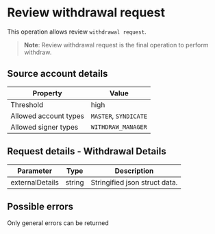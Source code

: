 # Review withdrawal request

This operation allows review `withdrawal request`.

> __Note__: Review withdrawal request is the final operation to perform withdraw.

## Source account details

| Property              | Value                 |
|-----------------------|-----------------------|
| Threshold             | high                  |
| Allowed account types | `MASTER`, `SYNDICATE` |
| Allowed signer types  | `WITHDRAW_MANAGER`    |

## Request details - Withdrawal Details

| Parameter       | Type   |       Description             |
|:---------------:|:------:|:-----------------------------:|
| externalDetails | string | Stringified json struct data. |

## Possible errors

Only general errors can be returned

